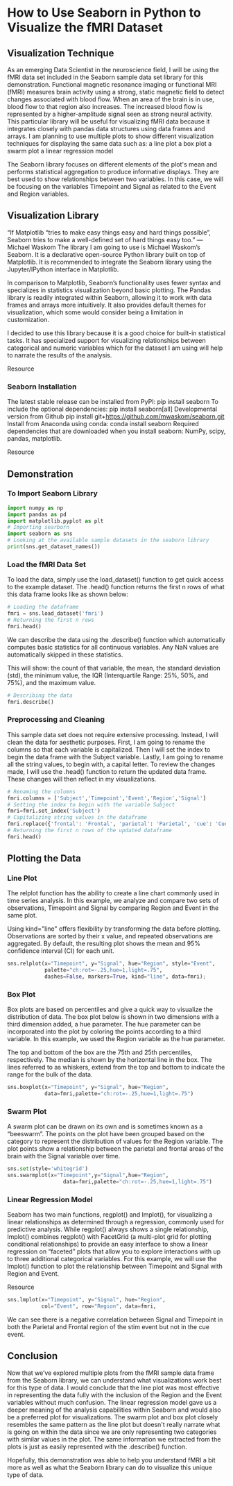 # How to Use Seaborn in Python to Visualize the fMRI Dataset

## Visualization Technique

As an emerging Data Scientist in the neuroscience field, I will be using the fMRI data set included in the Seaborn sample data set library for this demonstration. Functional magnetic resonance imaging or functional MRI (fMRI) measures brain activity using a strong, static magnetic field to detect changes associated with blood flow. When an area of the brain is in use, blood flow to that region also increases. The increased blood flow is represented by a higher-amplitude signal seen as strong neural activity.
This particular library will be useful for visualizing fMRI data because it integrates closely with pandas data structures using data frames and arrays. I am planning to use multiple plots to show different visualization techniques for displaying the same data such as:
a line plot
a box plot
a swarm plot
a linear regression model

The Seaborn library focuses on different elements of the plot's mean and performs statistical aggregation to produce informative displays. They are best used to show relationships between two variables. In this case, we will be focusing on the variables Timepoint and Signal as related to the Event and Region variables.


## Visualization Library

“If Matplotlib “tries to make easy things easy and hard things possible”, Seaborn tries to make a well-defined set of hard things easy too.” — Michael Waskom
The library I am going to use is Michael Waskom’s Seaborn. It is a declarative open-source Python library built on top of Matplotlib. It is recommended to integrate the Seaborn library using the Jupyter/IPython interface in Matplotlib.

In comparison to Matplotlib, Seaborn’s functionality uses fewer syntax and specializes in statistics visualization beyond basic plotting. The Pandas library is readily integrated within Seaborn, allowing it to work with data frames and arrays more intuitively. It also provides default themes for visualization, which some would consider being a limitation in customization.

I decided to use this library because it is a good choice for built-in statistical tasks. It has specialized support for visualizing relationships between categorical and numeric variables which for the dataset I am using will help to narrate the results of the analysis.

Resource

### Seaborn Installation

The latest stable release can be installed from PyPI: pip install seaborn
To include the optional dependencies: pip install seaborn[all]
Developmental version from Github pip install git+https://github.com/mwaskom/seaborn.git
Install from Anaconda using conda: conda install seaborn
Required dependencies that are downloaded when you install seaborn: NumPy, scipy, pandas, matplotlib.

Resource

## Demonstration
### To Import Seaborn Library

```python
import numpy as np
import pandas as pd
import matplotlib.pyplot as plt
# Importing searborn
import seaborn as sns
# Looking at the available sample datasets in the seaborn library
print(sns.get_dataset_names())
```

### Load the fMRI Data Set

To load the data, simply use the load_dataset() function to get quick access to the example dataset. The .head() function returns the first n rows of what this data frame looks like as shown below:

```python
# Loading the dataframe
fmri = sns.load_dataset('fmri')
# Returning the first n rows
fmri.head()
```

We can describe the data using the .describe() function which automatically computes basic statistics for all continuous variables. Any NaN values are automatically skipped in these statistics.

This will show: the count of that variable, the mean, the standard deviation (std), the minimum value, the IQR (Interquartile Range: 25%, 50%, and 75%), and the maximum value.
```python
# Describing the data
fmri.describe()
```

### Preprocessing and Cleaning

This sample data set does not require extensive processing. Instead, I will clean the data for aesthetic purposes. First, I am going to rename the columns so that each variable is capitalized. Then I will set the index to begin the data frame with the Subject variable. Lastly, I am going to rename all the string values, to begin with, a capital letter.
To review the changes made, I will use the .head() function to return the updated data frame. These changes will then reflect in my visualizations.

```python
# Renaming the columns
fmri.columns = ['Subject','Timepoint','Event','Region','Signal']
# Setting the index to begin with the variable Subject
fmri=fmri.set_index('Subject')
# Capitalizing string values in the dataframe
fmri.replace({'frontal': 'Frontal', 'parietal': 'Parietal', 'cue': 'Cue', 'stim': 'Stim'}, inplace=True)
# Returning the first n rows of the updated dataframe
fmri.head()
```

## Plotting the Data
### Line Plot

The relplot function has the ability to create a line chart commonly used in time series analysis. In this example, we analyze and compare two sets of observations, Timepoint and Signal by comparing Region and Event in the same plot.

Using kind="line" offers flexibility by transforming the data before plotting. Observations are sorted by their x value, and repeated observations are aggregated. By default, the resulting plot shows the mean and 95% confidence interval (CI) for each unit.

```python
sns.relplot(x="Timepoint", y="Signal", hue="Region", style="Event",
            palette="ch:rot=-.25,hue=1,light=.75",
            dashes=False, markers=True, kind="line", data=fmri);
```

### Box Plot

Box plots are based on percentiles and give a quick way to visualize the distribution of data. The box plot below is shown in two dimensions with a third dimension added, a hue parameter. The hue parameter can be incorporated into the plot by coloring the points according to a third variable. In this example, we used the Region variable as the hue parameter.

The top and bottom of the box are the 75th and 25th percentiles, respectively. The median is shown by the horizontal line in the box. The lines referred to as whiskers, extend from the top and bottom to indicate the range for the bulk of the data.

```python
sns.boxplot(x="Timepoint", y="Signal", hue="Region",
            data=fmri,palette="ch:rot=-.25,hue=1,light=.75")
```

### Swarm Plot

A swarm plot can be drawn on its own and is sometimes known as a “beeswarm”. The points on the plot have been grouped based on the category to represent the distribution of values for the Region variable. The plot points show a relationship between the parietal and frontal areas of the brain with the Signal variable over time.

```python
sns.set(style='whitegrid')
sns.swarmplot(x="Timepoint",y="Signal",hue="Region", 
                  data=fmri,palette="ch:rot=-.25,hue=1,light=.75")
```

### Linear Regression Model

Seaborn has two main functions, regplot() and lmplot(), for visualizing a linear relationships as determined through a regression, commonly used for predictive analysis. While regplot() always shows a single relationship, lmplot() combines regplot() with FacetGrid (a multi-plot grid for plotting conditional relationships) to provide an easy interface to show a linear regression on “faceted” plots that allow you to explore interactions with up to three additional categorical variables. For this example, we will use the lmplot() function to plot the relationship between Timepoint and Signal with Region and Event.

Resource

```python
sns.lmplot(x="Timepoint", y="Signal", hue="Region",
           col="Event", row="Region", data=fmri,
```

We can see there is a negative correlation between Signal and Timepoint in both the Parietal and Frontal region of the stim event but not in the cue event.

## Conclusion

Now that we’ve explored multiple plots from the fMRI sample data frame from the Seaborn library, we can understand what visualizations work best for this type of data. I would conclude that the line plot was most effective in representing the data fully with the inclusion of the Region and the Event variables without much confusion. The linear regression model gave us a deeper meaning of the analysis capabilities within Seaborn and would also be a preferred plot for visualizations. The swarm plot and box plot closely resembles the same pattern as the line plot but doesn't really narrate what is going on within the data since we are only representing two categories with similar values in the plot. The same information we extracted from the plots is just as easily represented with the .describe() function.

Hopefully, this demonstration was able to help you understand fMRI a bit more as well as what the Seaborn library can do to visualize this unique type of data.
